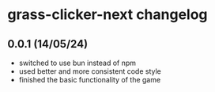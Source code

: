 # grass-clicker-next changelog

## 0.0.1 (14/05/24)
- switched to use bun instead of npm
- used better and more consistent code style
- finished the basic functionality of the game
